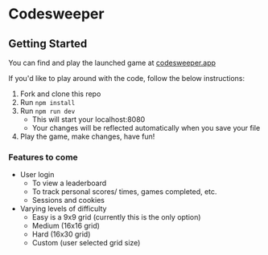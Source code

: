 # Codesweeper


## Getting Started
You can find and play the launched game at [codesweeper.app](https://codesweeper.app)

If you'd like to play around with the code, follow the below instructions:

1. Fork and clone this repo
2. Run `npm install`
3. Run `npm run dev`
    * This will start your localhost:8080
    * Your changes will be reflected automatically when you save your file
4. Play the game, make changes, have fun!
 

  
### Features to come

- User login
  - To view a leaderboard
  - To track personal scores/ times, games completed, etc.
  - Sessions and cookies
- Varying levels of difficulty
  - Easy is a 9x9 grid (currently this is the only option)
  - Medium (16x16 grid)
  - Hard (16x30 grid)
  - Custom (user selected grid size)
